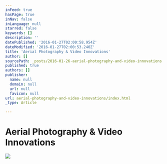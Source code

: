 ```yaml
---
inFeed: true
hasPage: true
inNav: false
inLanguage: null
starred: false
keywords: []
description: ''
datePublished: '2016-01-27T02:00:58.954Z'
dateModified: '2016-01-27T02:00:53.240Z'
title: 'Aerial Photography & Video Innovations'
author: []
sourcePath: _posts/2016-01-26-aerial-photography-and-video-innovations.md
published: true
authors: []
publisher:
  name: null
  domain: null
  url: null
  favicon: null
url: aerial-photography-and-video-innovations/index.html
_type: Article

---
```

# Aerial Photography & Video Innovations
![](https://s3-us-west-2.amazonaws.com/the-grid-img/p/644d05786e5453ff052aace8e8a7f1b5e20cb670.jpg)